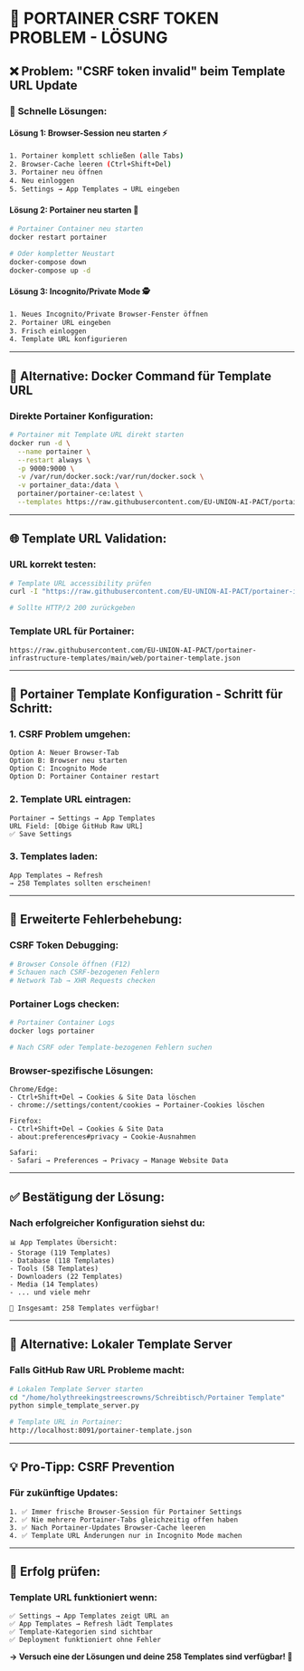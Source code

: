 # 🔧 **PORTAINER CSRF TOKEN PROBLEM - LÖSUNG**

## ❌ **Problem: "CSRF token invalid" beim Template URL Update**

### 🎯 **Schnelle Lösungen:**

#### **Lösung 1: Browser-Session neu starten** ⚡
```bash
1. Portainer komplett schließen (alle Tabs)
2. Browser-Cache leeren (Ctrl+Shift+Del)
3. Portainer neu öffnen
4. Neu einloggen
5. Settings → App Templates → URL eingeben
```

#### **Lösung 2: Portainer neu starten** 🔄
```bash
# Portainer Container neu starten
docker restart portainer

# Oder kompletter Neustart
docker-compose down
docker-compose up -d
```

#### **Lösung 3: Incognito/Private Mode** 🕵️
```bash
1. Neues Incognito/Private Browser-Fenster öffnen
2. Portainer URL eingeben
3. Frisch einloggen
4. Template URL konfigurieren
```

---

## 🐳 **Alternative: Docker Command für Template URL**

### **Direkte Portainer Konfiguration:**
```bash
# Portainer mit Template URL direkt starten
docker run -d \
  --name portainer \
  --restart always \
  -p 9000:9000 \
  -v /var/run/docker.sock:/var/run/docker.sock \
  -v portainer_data:/data \
  portainer/portainer-ce:latest \
  --templates https://raw.githubusercontent.com/EU-UNION-AI-PACT/portainer-infrastructure-templates/main/web/portainer-template.json
```

---

## 🌐 **Template URL Validation:**

### **URL korrekt testen:**
```bash
# Template URL accessibility prüfen
curl -I "https://raw.githubusercontent.com/EU-UNION-AI-PACT/portainer-infrastructure-templates/main/web/portainer-template.json"

# Sollte HTTP/2 200 zurückgeben
```

### **Template URL für Portainer:**
```
https://raw.githubusercontent.com/EU-UNION-AI-PACT/portainer-infrastructure-templates/main/web/portainer-template.json
```

---

## 🔧 **Portainer Template Konfiguration - Schritt für Schritt:**

### **1. CSRF Problem umgehen:**
```
Option A: Neuer Browser-Tab
Option B: Browser neu starten  
Option C: Incognito Mode
Option D: Portainer Container restart
```

### **2. Template URL eintragen:**
```
Portainer → Settings → App Templates
URL Field: [Obige GitHub Raw URL]
✅ Save Settings
```

### **3. Templates laden:**
```
App Templates → Refresh
→ 258 Templates sollten erscheinen!
```

---

## 🚨 **Erweiterte Fehlerbehebung:**

### **CSRF Token Debugging:**
```bash
# Browser Console öffnen (F12)
# Schauen nach CSRF-bezogenen Fehlern
# Network Tab → XHR Requests checken
```

### **Portainer Logs checken:**
```bash
# Portainer Container Logs
docker logs portainer

# Nach CSRF oder Template-bezogenen Fehlern suchen
```

### **Browser-spezifische Lösungen:**
```
Chrome/Edge: 
- Ctrl+Shift+Del → Cookies & Site Data löschen
- chrome://settings/content/cookies → Portainer-Cookies löschen

Firefox:
- Ctrl+Shift+Del → Cookies & Site Data
- about:preferences#privacy → Cookie-Ausnahmen

Safari:
- Safari → Preferences → Privacy → Manage Website Data
```

---

## ✅ **Bestätigung der Lösung:**

### **Nach erfolgreicher Konfiguration siehst du:**
```
📊 App Templates Übersicht:
- Storage (119 Templates)
- Database (118 Templates)  
- Tools (58 Templates)
- Downloaders (22 Templates)
- Media (14 Templates)
- ... und viele mehr

🎯 Insgesamt: 258 Templates verfügbar!
```

---

## 🚀 **Alternative: Lokaler Template Server**

### **Falls GitHub Raw URL Probleme macht:**
```bash
# Lokalen Template Server starten
cd "/home/holythreekingstreescrowns/Schreibtisch/Portainer Template"
python simple_template_server.py

# Template URL in Portainer:
http://localhost:8091/portainer-template.json
```

---

## 💡 **Pro-Tipp: CSRF Prevention**

### **Für zukünftige Updates:**
```
1. ✅ Immer frische Browser-Session für Portainer Settings
2. ✅ Nie mehrere Portainer-Tabs gleichzeitig offen haben
3. ✅ Nach Portainer-Updates Browser-Cache leeren
4. ✅ Template URL Änderungen nur in Incognito Mode machen
```

---

## 🎉 **Erfolg prüfen:**

### **Template URL funktioniert wenn:**
```
✅ Settings → App Templates zeigt URL an
✅ App Templates → Refresh lädt Templates
✅ Template-Kategorien sind sichtbar
✅ Deployment funktioniert ohne Fehler
```

**→ Versuch eine der Lösungen und deine 258 Templates sind verfügbar! 🚀**